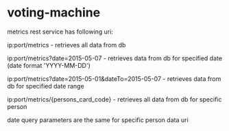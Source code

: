 # voting-machine

metrics rest service has following uri:

ip:port/metrics - retrieves all data from db

ip:port/metrics?date=2015-05-07 - retrieves data from db for specified date (date format 'YYYY-MM-DD')

ip:port/metrics?date=2015-05-01&dateTo=2015-05-07 - retrieves data from db for specified date range

ip:port/metrics/{persons_card_code} - retrieves all data from db for specific person

date query parameters are the same for specific person data uri
